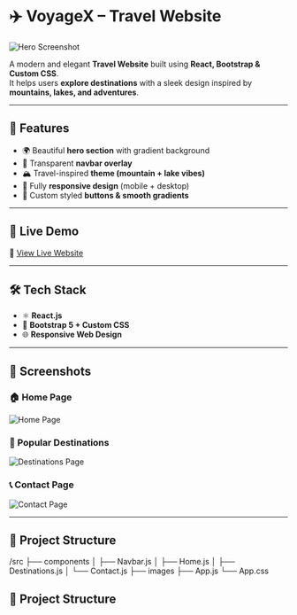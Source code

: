 # ✈️ VoyageX – Travel Website  

![Hero Screenshot](https://github.com/user-attachments/assets/e1c6a09b-7800-4dfd-ab63-db9fe49fd927)


A modern and elegant **Travel Website** built using **React, Bootstrap & Custom CSS**.  
It helps users **explore destinations** with a sleek design inspired by **mountains, lakes, and adventures**.  

---

## 🌟 Features  
- 🌍 Beautiful **hero section** with gradient background  
- 📌 Transparent **navbar overlay**  
- 🏔️ Travel-inspired **theme (mountain + lake vibes)**  
- 📱 Fully **responsive design** (mobile + desktop)  
- 🎨 Custom styled **buttons & smooth gradients**  

---

## 🚀 Live Demo  
🔗 [View Live Website](https://react-travel-singlepage.netlify.app/)  

---

## 🛠️ Tech Stack  
- ⚛️ **React.js**  
- 🎨 **Bootstrap 5 + Custom CSS**  
- 🌐 **Responsive Web Design**  

---

## 📸 Screenshots  

### 🏠 Home Page  
![Home Page](https://github.com/user-attachments/assets/ad33882c-193e-4393-8dad-971e1cf982fe)  

### 📍 Popular Destinations  
![Destinations Page](https://github.com/user-attachments/assets/245957e8-9244-4124-b710-1bd9ac499202)  

### 📞 Contact Page  
![Contact Page](https://github.com/user-attachments/assets/022e48da-76a0-4302-849b-e8410d910f86) 

---


## 📂 Project Structure  
/src
├── components
│ ├── Navbar.js
│ ├── Home.js
│ ├── Destinations.js
│ └── Contact.js
├── images
├── App.js
└── App.css



## 📂 Project Structure  
